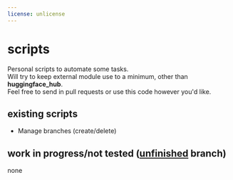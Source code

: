 ```yaml
---
license: unlicense
---
```

# scripts

Personal scripts to automate some tasks.\
Will try to keep external module use to a minimum, other than **huggingface_hub**.\
Feel free to send in pull requests or use this code however you'd like.

## existing scripts

- Manage branches (create/delete)

## work in progress/not tested ([unfinished](https://huggingface.co/Anthonyg5005/hf-scripts/tree/unfinished) branch)

none

